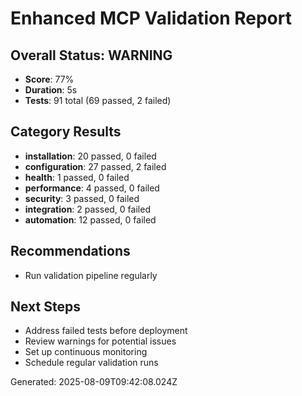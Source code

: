 # Enhanced MCP Validation Report

## Overall Status: WARNING
- **Score**: 77%
- **Duration**: 5s
- **Tests**: 91 total (69 passed, 2 failed)

## Category Results
- **installation**: 20 passed, 0 failed
- **configuration**: 27 passed, 2 failed
- **health**: 1 passed, 0 failed
- **performance**: 4 passed, 0 failed
- **security**: 3 passed, 0 failed
- **integration**: 2 passed, 0 failed
- **automation**: 12 passed, 0 failed

## Recommendations
- Run validation pipeline regularly

## Next Steps
- Address failed tests before deployment
- Review warnings for potential issues
- Set up continuous monitoring
- Schedule regular validation runs

Generated: 2025-08-09T09:42:08.024Z
